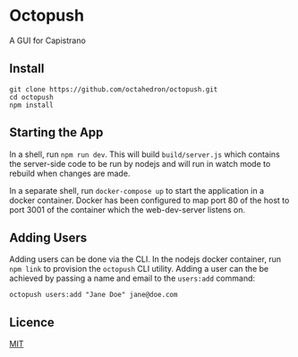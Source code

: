 # Octopush

A GUI for Capistrano

## Install

```
git clone https://github.com/octahedron/octopush.git
cd octopush
npm install
```

## Starting the App

In a shell, run `npm run dev`.  This will build `build/server.js` which contains the server-side
code to be run by nodejs and will run in watch mode to rebuild when changes are made.

In a separate shell, run `docker-compose up` to start the application in a docker container.
Docker has been configured to map port 80 of the host to port 3001 of the container which the
web-dev-server listens on.

## Adding Users

Adding users can be done via the CLI.  In the nodejs docker container, run `npm link` to provision
the `octopush` CLI utility.  Adding a user can the be achieved by passing a name and email to the
`users:add` command:

```
octopush users:add "Jane Doe" jane@doe.com
```

## Licence

[MIT](./LICENSE)
